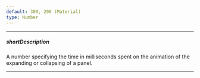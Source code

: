 ```yaml
---
default: 300, 200 (Material)
type: Number
---
```

---
##### shortDescription
A number specifying the time in milliseconds spent on the animation of the expanding or collapsing of a panel.

---
